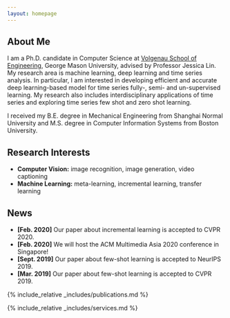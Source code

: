 ```yaml
---
layout: homepage
---
```


## About Me

I am a Ph.D. candidate in Computer Science at [Volgenau School of Engineering](https://volgenau.gmu.edu), George Mason University, advised by Professor Jessica Lin. My research area is machine learning, deep learning and time series analysis. In particular, I am interested in developing efficient and accurate deep learning-based model for time series fully-, semi- and un-supervised learning. My research also includes interdisciplinary applications of time series and exploring time series few shot and zero shot learning.

I received my B.E. degree in Mechanical Engineering from Shanghai Normal University and M.S. degree in Computer Information Systems from Boston University.

## Research Interests

- **Computer Vision:** image recognition, image generation, video captioning
- **Machine Learning:** meta-learning, incremental learning, transfer learning

## News

- **[Feb. 2020]** Our paper about incremental learning is accepted to CVPR 2020.
- **[Feb. 2020]** We will host the ACM Multimedia Asia 2020 conference in Singapore!
- **[Sept. 2019]** Our paper about few-shot learning is accepted to NeurIPS 2019.
- **[Mar. 2019]** Our paper about few-shot learning is accepted to CVPR 2019.

{% include_relative _includes/publications.md %}

{% include_relative _includes/services.md %}
